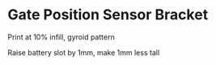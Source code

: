 # Gate Position Sensor Bracket

Print at 10% infill, gyroid pattern

Raise battery slot by 1mm, make 1mm less tall
